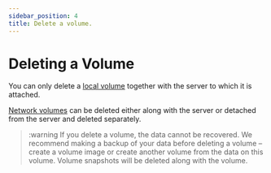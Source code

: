 ```yaml
---
sidebar_position: 4
title: Delete a volume.
---
```


# Deleting a Volume

You can only delete a [local volume](#) together with the server to which it is attached.

[Network volumes](#) can be deleted either along with the server or detached from the server and deleted separately.

>:warning If you delete a volume, the data cannot be recovered. We recommend making a backup of your data before deleting a volume – create a volume image or create another volume from the data on this volume. Volume snapshots will be deleted along with the volume.